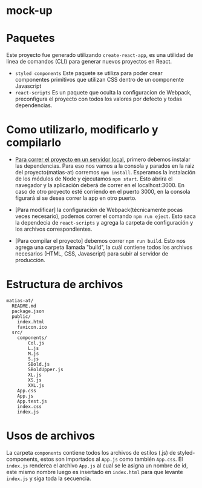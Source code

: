 # mock-up

# Paquetes

Este proyecto fue generado utilizando `create-react-app`, es una utilidad de linea de comandos (CLI) para generar nuevos proyectos en React.

* `styled components` Este paquete se utiliza para poder crear componentes primitivos que utilizan CSS dentro de un componente Javascript
* `react-scripts` Es un paquete que oculta la configuracion de Webpack, preconfigura el proyecto con todos los valores por defecto y todas dependencias.

# Como utilizarlo, modificarlo y compilarlo

* [Para correr el proyecto en un servidor local](webpack-dev-server), primero debemos instalar las dependencias.
  Para eso nos vamos a la consola y parados en la raiz del proyecto(matias-at) corremos `npm install`.
  Esperamos la instalación de los módulos de Node y ejecutamos `npm start`.
  Esto abrira el navegador y la aplicación deberá de correr en el localhost:3000. En caso de otro proyecto esté corriendo en el puerto 3000, en la consola figurará si se desea correr la app en otro puerto.

* [Para modificar] la configuración de Webpack(técnicamente pocas veces necesario), podemos correr el comando `npm run eject`. Esto saca la dependecia de `react-scripts` y agrega la carpeta de configuración y los archivos correspondientes.

* [Para compilar el proyecto] debemos correr `npm run build`. Esto nos agrega una carpeta llamada "build", la cuál contiene todos los archivos necesarios (HTML, CSS, Javascript) para subir al servidor de producción.

# Estructura de archivos

```
matias-at/
  README.md
  package.json
  public/
    index.html
    favicon.ico
  src/
  	components/
  		Col.js
  		L.js
  		M.js
  		S.js
  		SBold.js
  		SBoldUpper.js
  		XL.js
  		XS.js
  		XXL.js
    App.css
    App.js
    App.test.js
    index.css
    index.js
```

# Usos de archivos

La carpeta `components` contiene todos los archivos de estilos (.js) de styled-components, estos son importados al `App.js` como también `App.css`. El `index.js` renderea el archivo `App.js` al cual se le asigna un nombre de id, este mismo nombre luego es insertado en `index.html` para que levante `index.js` y siga toda la secuencia.
